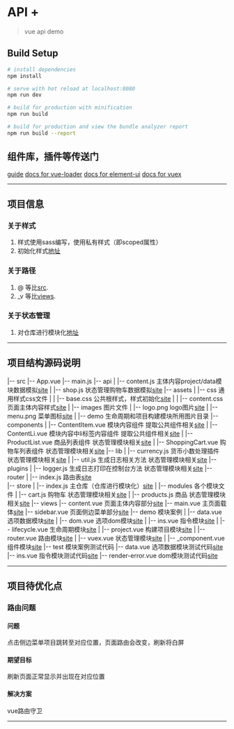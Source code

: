 # API +

> vue api demo

## Build Setup

``` bash
# install dependencies
npm install

# serve with hot reload at localhost:8080
npm run dev

# build for production with minification
npm run build

# build for production and view the bundle analyzer report
npm run build --report
```
## 组件库，插件等传送门
[guide](http://vuejs-templates.github.io/webpack/)
[docs for vue-loader](http://vuejs.github.io/vue-loader)
[docs for element-ui](http://element-cn.eleme.io/#/zh-CN)
[docs for vuex](https://vuex.vuejs.org/zh/)
***

## 项目信息

### 关于样式
1. 样式使用sass编写，使用私有样式（即scoped属性）
2. 初始化样式[地址](src/assets/css/base.css)

### 关于路径
1.  @ 等比[src](src/).
2. _v 等比[views](src/views/).

### 关于状态管理
1. 对仓库进行模块化[地址](src/store/index.js)
***

## 项目结构源码说明
|-- src
    |-- App.vue
    |-- main.js
    |-- api
    |   |-- content.js 主体内容project/data模块数据模拟[site](src/api/content.js)
    |   |-- shop.js 状态管理购物车数据模拟[site](src/api/shop.js)
    |-- assets
    |   |-- css 通用样式css文件
    |   |   |-- base.css 公共根样式，样式初始化[site](src/assets/css/base.css)
    |   |   |-- content.css 页面主体内容样式[site](src/assets/css/content.css)
    |   |-- images 图片文件
    |       |-- logo.png logo图片[site](src/assets/images/logo.png)
    |       |-- menu.png 菜单图标[site](src/assets/images/menu.png)
    |       |-- demo 生命周期和项目构建模块所用图片目录
    |-- components
    |   |-- ContentItem.vue 模块内容组件 提取公共组件相关[site](src/components/ContentItem.vue)
    |   |-- ContentLi.vue 模块内容中li标签内容组件 提取公共组件相关[site](src/components/ContentLi.vue)
    |   |-- ProductList.vue 商品列表组件 状态管理模块相关[site](src/components/ProductList.vue)
    |   |-- ShoppingCart.vue 购物车列表组件 状态管理模块相关[site](src/components/ShoppingCart.vue)
    |-- lib
    |   |-- currency.js 货币小数处理插件 状态管理模块相关[site](src/lib/currency.js)
    |   |-- util.js 生成日志相关方法 状态管理模块相关[site](src/lib/util.js)
    |-- plugins
    |   |-- logger.js 生成日志打印在控制台方法 状态管理模块相关[site](src/plugins/logger.js)
    |-- router
    |   |-- index.js 路由表[site](src/router/index.js)
    |-- store
    |   |-- index.js 主仓库（仓库进行模块化）[site](src/store/index.js)
    |   |-- modules 各个模块文件
    |       |-- cart.js 购物车 状态管理模块相关[site](src/store/modules/cart.js)
    |       |-- products.js 商品 状态管理模块相关[site](src/store/modules/products.js)
    |-- views
        |-- content.vue 页面主体内容部分[site](src/views/content.vue)
        |-- main.vue 主页面载体[site](src/views/main.vue)
        |-- sidebar.vue 页面侧边菜单部分[site](src/views/sidebar.vue)
        |-- demo 模块案例
        |   |-- data.vue 选项数据模块[site](src/views/demo/data.vue)
        |   |-- dom.vue 选项dom模块[site](src/views/demo/dom.vue)
        |   |-- ins.vue 指令模块[site](src/views/demo/ins.vue)
        |   |-- lifecycle.vue 生命周期模块[site](src/views/demo/lifecycle.vue)
        |   |-- project.vue 构建项目模块[site](src/views/demo/project.vue)
        |   |-- router.vue 路由模块[site](src/views/demo/router.vue)
        |   |-- vuex.vue 状态管理模块[site](src/views/demo/vuex.vue)
        |   |-- _component.vue 组件模块[site](src/views/demo/_component.vue)
        |-- test 模块案例测试代码
            |-- data.vue 选项数据模块测试代码[site](src/views/test/data.vue)
            |-- ins.vue 指令模块测试代码[site](src/views/test/ins.vue)
            |-- render-error.vue dom模块测试代码[site](src/views/test/render-error.vue)
            
***

## 项目待优化点

### 路由问题

#### 问题
点击侧边菜单项目跳转至对应位置，页面路由会改变，刷新将白屏

#### 期望目标
刷新页面正常显示并出现在对应位置

#### 解决方案
vue路由守卫

***